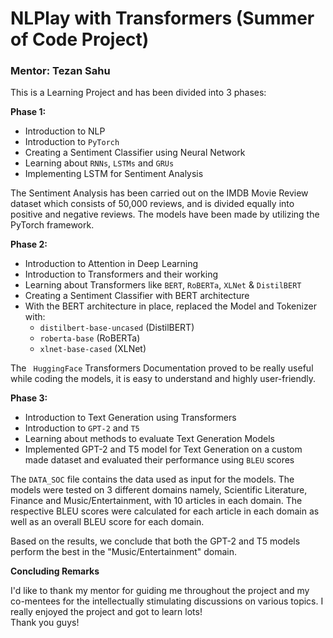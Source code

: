 # NLPlay with Transformers (Summer of Code Project)
### Mentor: Tezan Sahu
This is a Learning Project and has been divided into 3 phases:

**Phase 1:**
* Introduction to NLP
* Introduction to `PyTorch`
* Creating a Sentiment Classifier using Neural Network
* Learning about `RNNs`, `LSTMs` and `GRUs`
* Implementing LSTM for Sentiment Analysis

The Sentiment Analysis has been carried out on the IMDB Movie Review dataset which consists of 50,000 reviews,
and is divided equally into positive and negative reviews.
The models have been made by utilizing the PyTorch framework.

**Phase 2:**
* Introduction to Attention in Deep Learning
* Introduction to Transformers and their working
* Learning about Transformers like `BERT`, `RoBERTa`, `XLNet` & `DistilBERT`
* Creating a Sentiment Classifier with BERT architecture
* With the BERT architecture in place, replaced the Model and Tokenizer with:
  * `distilbert-base-uncased` (DistilBERT)
  * `roberta-base` (RoBERTa)
  * `xlnet-base-cased` (XLNet)

The ` HuggingFace` Transformers Documentation proved to be really useful while coding the models, it is easy to understand
and highly user-friendly.


**Phase 3:**
* Introduction to Text Generation using Transformers
* Introduction to `GPT-2` and `T5`
* Learning about methods to evaluate Text Generation Models
* Implemented GPT-2 and T5 model for Text Generation on a custom made dataset
and evaluated their performance using `BLEU` scores

The `DATA_SOC` file contains the data used as input for the models. The models were tested on 3 different domains namely, 
Scientific Literature, Finance and Music/Entertainment, with 10 articles in each domain. The respective BLEU scores were
calculated for each article in each domain as well as an overall BLEU score for each domain.

Based on the results, we conclude that both the GPT-2 and T5 models perform the
best in the "Music/Entertainment" domain.


**Concluding Remarks**

I'd like to thank my mentor for guiding me throughout the project and my co-mentees for the intellectually stimulating 
discussions on various topics. I really enjoyed the project and got to learn lots!\
Thank you guys!






